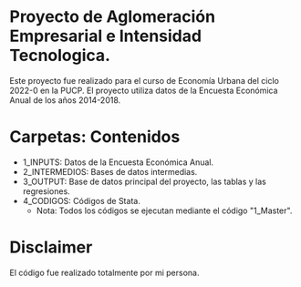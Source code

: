 # Proyecto de Aglomeración Empresarial e Intensidad Tecnologica.
Este proyecto fue realizado para el curso de Economía Urbana del ciclo 2022-0 en la PUCP. El proyecto utiliza datos de la Encuesta Económica Anual de los años 2014-2018.

# Carpetas: Contenidos
- 1_INPUTS: Datos de la Encuesta Económica Anual.
- 2_INTERMEDIOS: Bases de datos intermedias.
- 3_OUTPUT: Base de datos principal del proyecto, las tablas y las regresiones. 
- 4_CODIGOS: Códigos de Stata.
  -  Nota: Todos los códigos se ejecutan mediante el código "1_Master".

# Disclaimer
El código fue realizado totalmente por mi persona.
